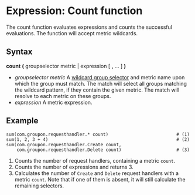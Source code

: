 Expression: Count function
====

The count function evaluates expressions and counts the successful evaluations.
The function will accept metric wildcards.

Syntax
----

**count** **(** groupselector metric | expression [ **,** ... ] **)**

- *groupselector metric*
  A [wildcard group selector](groupselector.md) and metric name upon which the group must match.
  The match will select all groups matching the wildcard pattern, if they contain the given metric.
  The match will resolve to each metric on these groups.
- *expression*
  A metric expression.

Example
----

    sum(com.groupon.requesthandler.* count)                          # (1)
    sum(1, 2, 3 + 4)                                                 # (2)
    sum(com.groupon.requesthandler.Create count,
        com.groupon.requesthandler.Delete count)                     # (3)

1. Counts the number of request handlers, containing a metric ``count``.
2. Counts the number of expressions and returns 3.
3. Calculates the number of ``Create`` and ``Delete`` request handlers with a metric ``count``.
   Note that if one of them is absent, it will still calculate the remaining selectors.
